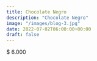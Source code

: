 ```yaml
---
title: Chocolate Negro
description: "Chocolate Negro"
image: "/images/blog-3.jpg"
date: 2022-07-02T06:00:00+00:00
draft: false
---
```


$ 6.000
